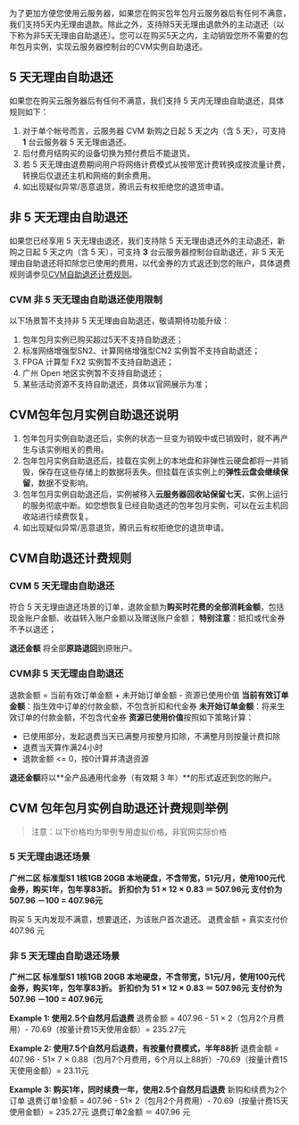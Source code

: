 
为了更加方便您使用云服务器，如果您在购买包年包月云服务器后有任何不满意，我们支持5天内无理由退款。除此之外，支持除5天无理由退款外的主动退还（以下称为非5天无理由自助退还）。您可以在购买5天之内，主动销毁您所不需要的包年包月实例，实现云服务器控制台的CVM实例自助退还。

## 5 天无理由自助退还
如果您在购买云服务器后有任何不满意，我们支持 5 天内无理由自助退还，具体规则如下：
1. 对于单个帐号而言，云服务器 CVM 新购之日起 5 天之内（含 5 天），可支持 **1** 台云服务器 5 天无理由退还。
2. 后付费月结购买的设备切换为预付费后不能退货。
3. 若 5 天无理由退费期间用户将网络计费模式从按带宽计费转换成按流量计费，转换后仅退还主机和网络的剩余费用。
4. 如出现疑似异常/恶意退货，腾讯云有权拒绝您的退货申请。

## 非 5 天无理由自助退还
如果您已经享用 5 天无理由退还，我们支持除 5 天无理由退还外的主动退还，新购之日起 5 天之内（含 5 天），可支持 **3** 台云服务器控制台自助退还，非 5 天无理由自助退还将扣除您已使用的费用，以代金券的方式返还到您的账户，具体退费规则请参见[CVM自助退还计费规则](https://cloud.tencent.com/document/product/213/9711#cvm.E8.87.AA.E5.8A.A9.E9.80.80.E8.BF.98.E8.AE.A1.E8.B4.B9.E8.A7.84.E5.88.99)。


### CVM 非 5 天无理由自助退还使用限制	
以下场景暂不支持非 5 天无理由自助退还，敬请期待功能升级：
1. 包年包月实例已购买超过5天不支持自助退还；
2. 标准网络增强型SN2、计算网络增强型CN2  实例暂不支持自助退还；
3. FPGA 计算型 FX2 实例暂不支持自助退还；
4. 广州 Open 地区实例暂不支持自助退还；
5. 某些活动资源不支持自助退还，具体以官网展示为准；


## CVM包年包月实例自助退还说明
1. 包年包月实例自助退还后，实例的状态一旦变为销毁中或已销毁时，就不再产生与该实例相关的费用。
2. 包年包月实例自助退还后，挂载在实例上的本地盘和非弹性云硬盘都将一并销毁，保存在这些存储上的数据将丢失。但挂载在该实例上的**弹性云盘会继续保留**，数据不受影响。
3. 包年包月实例自助退还后，实例被移入**云服务器回收站保留七天**，实例上运行的服务彻底中断。如您想恢复已经自助退还的包年包月实例，可以在云主机回收站进行续费恢复。
4. 如出现疑似异常/恶意退货，腾讯云有权拒绝您的退货申请。

## CVM自助退还计费规则
### CVM 5 天无理由自助退还
符合 5 天无理由退还场景的订单，退款金额为**购买时花费的全部消耗金额**，包括现金账户金额、收益转入账户金额以及赠送账户金额；
**特别注意**：抵扣或代金券不予以退还；

**退还金额** 将全部**原路退回**到原账户。
### CVM非 5 天无理由自助退还
退款金额 = 当前有效订单金额 + 未开始订单金额 - 资源已使用价值
**当前有效订单金额**：指生效中订单的付款金额，不包含折扣和代金券
**未开始订单金额**：将来生效订单的付款金额，不包含代金券
**资源已使用价值**按照如下策略计算：

- 已使用部分，发起退费当天已满整月按整月扣除，不满整月则按量计费扣除
- 退费当天算作满24小时
- 退款金额 <= 0，按0计算并清退资源
	
**退还金额**将以**全产品通用代金券（有效期 3 年）**的形式返还到您的账户。


## CVM 包年包月实例自助退还计费规则举例
 > 注意：以下价格均为举例专用虚拟价格，非官网实际价格
 
### 5 天无理由退还场景
**广州二区 标准型S1 1核1GB 20GB 本地硬盘，不含带宽，51元/月，使用100元代金券，购买1年，包年享83折。
折扣价为 51 × 12 × 0.83 ＝ 507.96元
支付价为  507.96 －100 = 407.96元**

购买 5 天内发现不满意，想要退还，为该账户首次退还。
退费金额 = 真实支付价 407.96 元

### 非 5 天无理由自助退还场景
**广州二区 标准型S1 1核1GB 20GB 本地硬盘，不含带宽，51元/月，使用100元代金券，购买1年，包年享83折。
折扣价为 51 × 12 × 0.83 ＝ 507.96元
支付价为  507.96 －100 = 407.96元**

**Example 1: 使用2.5个自然月后退费**
退费金额 = 407.96 - 51 × 2（包月2个月费用）- 70.69（按量计费15天使用金额）= 235.27元

**Example 2: 使用7.5个自然月后退费，有按量付费模式，半年88折**
退费金额 = 407.96 - 51× 7 × 0.88（包月7个月费用，6个月以上88折）-70.69（按量计费15天使用金额）= 23.11元


**Example 3: 购买1年，同时续费一年，使用2.5个自然月后退费**
新购和续费为2个订单
退费订单1金额  = 407.96 - 51× 2（包月2个月费用）- 70.69（按量计费15天使用金额）= 235.27元
退费订单2金额 ＝ 407.96 元








